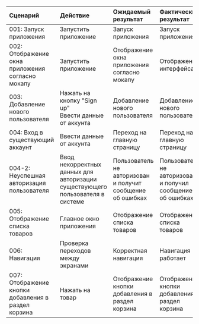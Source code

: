 |Cценарий|Действие|Ожидаемый результат|Фактический результат| Оценка|
|:---|:---|:---|:---|:---|
|001: Запуск приложения | Запустить приложение | Запуск приложения | Запуск приложения | Тест пройден|  
|002: Отображение окна приложения согласно мокапу | Запустить приложение | Отображение окна приложения согласно мокапу | Отображение интерфейса | Тест пройден|
|003: Добавление нового пользователя | Нажать на кнопку "Sign up" <br /> Ввести данные от аккунта | Добавление нового пользователя | Добавление нового пользователя  | Тест пройден|
|004: Вход в существующий аккаунт | Ввести данные от аккунта | Переход на главную страницу | Переход на главную страницу | Тест пройден|
| 004-2: Неуспешная авторизация пользователя| Ввод некорректных данных для авторизации существующего пользователя в системе    | Пользователь не авторизован и получит сообщение об ошибках| Пользователь не авторизован и получил сообщение об ошибках     | Тест пройден|
|005: Отображение списка товаров | Главное окно приложения | Отображение списка товаров | Отображение списка товаров |Тест пройден|
|006: Навигация| Проверка переходов между экранами| Корректная навигация| Навигация работает| Тест пройден|
|007: Отображение кнопки добавления в раздел корзина | Нажать на товар | Отображение кнопки добавления в раздел корзина | Отображение кнопки добавления в раздел корзина |Тест пройден|